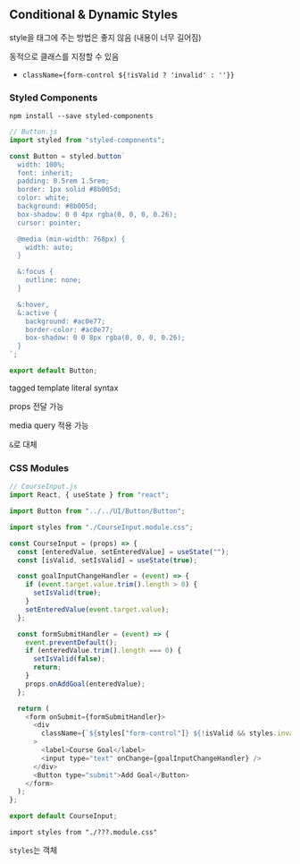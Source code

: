 ## Conditional & Dynamic Styles

style을 태그에 주는 방법은 좋지 않음 (내용이 너무 길어짐)

동적으로 클래스를 지정할 수 있음

- `className={form-control ${!isValid ? 'invalid' : ''}}`



### Styled Components

`npm install --save styled-components`

```javascript
// Button.js
import styled from "styled-components";

const Button = styled.button`
  width: 100%;
  font: inherit;
  padding: 0.5rem 1.5rem;
  border: 1px solid #8b005d;
  color: white;
  background: #8b005d;
  box-shadow: 0 0 4px rgba(0, 0, 0, 0.26);
  cursor: pointer;

  @media (min-width: 768px) {
    width: auto;
  }

  &:focus {
    outline: none;
  }

  &:hover,
  &:active {
    background: #ac0e77;
    border-color: #ac0e77;
    box-shadow: 0 0 8px rgba(0, 0, 0, 0.26);
  }
`;

export default Button;
```

tagged template literal syntax

props 전달 가능

media query 적용 가능

`&`로 대체



### CSS Modules

```javascript
// CourseInput.js
import React, { useState } from "react";

import Button from "../../UI/Button/Button";

import styles from "./CourseInput.module.css";

const CourseInput = (props) => {
  const [enteredValue, setEnteredValue] = useState("");
  const [isValid, setIsValid] = useState(true);

  const goalInputChangeHandler = (event) => {
    if (event.target.value.trim().length > 0) {
      setIsValid(true);
    }
    setEnteredValue(event.target.value);
  };

  const formSubmitHandler = (event) => {
    event.preventDefault();
    if (enteredValue.trim().length === 0) {
      setIsValid(false);
      return;
    }
    props.onAddGoal(enteredValue);
  };

  return (
    <form onSubmit={formSubmitHandler}>
      <div
        className={`${styles["form-control"]} ${!isValid && styles.invalid}`}
      >
        <label>Course Goal</label>
        <input type="text" onChange={goalInputChangeHandler} />
      </div>
      <Button type="submit">Add Goal</Button>
    </form>
  );
};

export default CourseInput;
```

`import styles from "./???.module.css"`

`styles`는 객체

